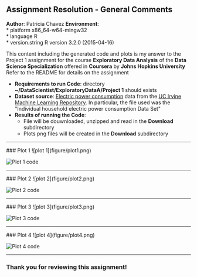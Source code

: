 ## Assignment Resolution - General Comments

<b>Author</b>: Patricia Chavez
<b>Environment</b>:                                  
     * platform       x86_64-w64-mingw32          
     * language       R                           
     * version.string R version 3.2.0 (2015-04-16)

This content including the generated code and plots is my answer to 
the Project 1 assignment for the course <b>Exploratory Data Analysis</b>
of the <b>Data Science Specialization</b> offered in <b>Coursera</b> by
<b>Johns Hopkins University</b>
Refer to the README for details on the assignment

* <b>Requirements to run Code</b>: directory <b>~/DataScientist/ExploratoryDataA/Project 1</b> should exists
* <b>Dataset source</b>: <a href="https://d396qusza40orc.cloudfront.net/exdata%2Fdata%2Fhousehold_power_consumption.zip">Electric power consumption</a>
data from the <a href="http://archive.ics.uci.edu/ml/">UC Irvine Machine
Learning Repository</a>. In particular, the file used was the "Individual household
electric power consumption Data Set"
* <b>Results of running the Code</b>:
     * File will be douwnloaded, unzipped and read in the <b>Download</b> subdirectory
     * Plots png files will be created in the <b>Download</b> subdirectory

<hr>
### Plot 1
![plot 1](figure/plot1.png) 

![Plot 1 code](figure/plot1.R)

<hr>
### Plot 2
![plot 2](figure/plot2.png) 

![Plot 2 code](figure/plot2.R)

<hr>
### Plot 3
![plot 3](figure/plot3.png) 

![Plot 3 code](figure/plot3.R)

<hr>
### Plot 4
![plot 4](figure/plot4.png) 

![Plot 4 code](figure/plot4.R)



<hr>

### Thank you for reviewing this assignment!

